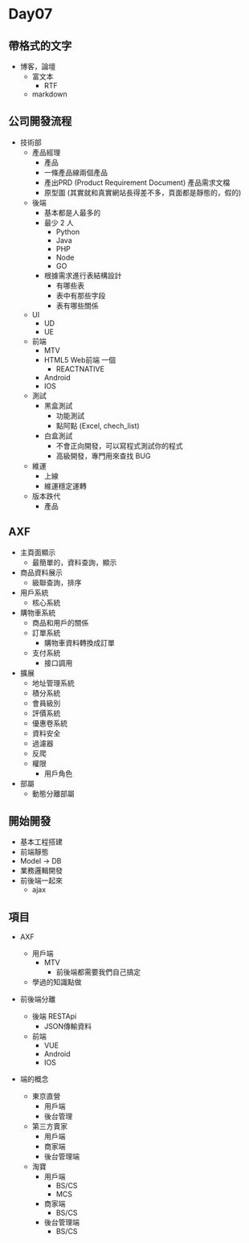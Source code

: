 # Day07

## 帶格式的文字
- 博客，論壇
	- 富文本
		- RTF
	- markdown


## 公司開發流程
- 技術部
	- 產品經理
		- 產品
		- 一條產品線兩個產品
		- 產出PRD (Product Requirement Document) 產品需求文檔
		- 原型圖
 (其實就和真實網站長得差不多，頁面都是靜態的，假的)
	- 後端
		- 基本都是人最多的
		- 最少 2 人
			- Python
			- Java
			- PHP
			- Node
			- GO
		- 根據需求進行表結構設計
			- 有哪些表
			- 表中有那些字段
			- 表有哪些關係
	- UI
		- UD
		- UE
	- 前端
		- MTV
		- HTML5 Web前端 一個
			- REACTNATIVE
		- Android
		- IOS
	- 測試
		- 黑盒測試
			- 功能測試
			- 點阿點 (Excel, chech_list)
		- 白盒測試
			- 不會正向開發，可以寫程式測試你的程式
			- 高級開發，專門用來查找 BUG
	- 維運
		- 上線
		- 維運穩定運轉
	- 版本跌代
		- 產品
	

## AXF
- 主頁面顯示
	- 最簡單的，資料查詢，顯示
- 商品資料展示
	- 級聯查詢，排序
- 用戶系統
	- 核心系統
- 購物車系統
	- 商品和用戶的關係
	- 訂單系統
		- 購物車資料轉換成訂單
	- 支付系統
		- 接口調用
- 擴展
	- 地址管理系統
	- 積分系統
	- 會員級別
	- 評價系統
	- 優惠卷系統
	- 資料安全
	- 過濾器
	- 反爬
	- 權限
		- 用戶角色
- 部屬
	- 動態分離部屬
	
## 開始開發
- 基本工程搭建
- 前端靜態
- Model -> DB
- 業務邏輯開發
- 前後端一起來
	- ajax


## 項目
- AXF
	- 用戶端
		- MTV
			- 前後端都需要我們自己搞定
	- 學過的知識點做
	
- 前後端分離
	- 後端 RESTApi
		- JSON傳輸資料
	- 前端
		- VUE
		- Android
		- IOS
	
- 端的概念
	- 東京直營
		- 用戶端
		- 後台管理
	- 第三方賣家
		- 用戶端
		- 商家端
		- 後台管理端
	- 淘寶
		- 用戶端
			- BS/CS
			- MCS
		- 商家端
			- BS/CS
		- 後台管理端
			- BS/CS
		